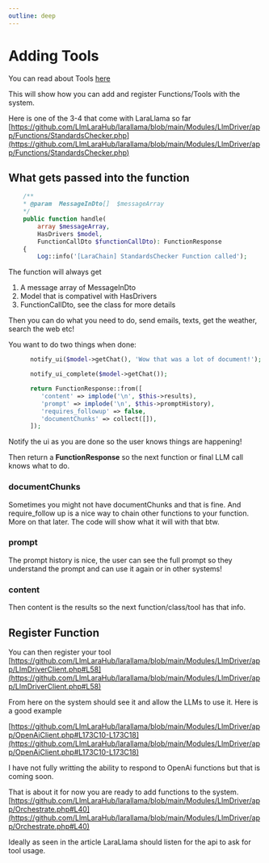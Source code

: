 ```yaml
---
outline: deep
---
```

# Adding Tools

You can read about Tools [here](https://alnutile.medium.com/what-are-tools-in-the-scope-of-llms-and-why-are-they-so-important-f57f76190e58)

This will show how you can add and register Functions/Tools with the system.

Here is one of the 3-4 that come with LaraLlama so far [https://github.com/LlmLaraHub/larallama/blob/main/Modules/LlmDriver/app/Functions/StandardsChecker.php](https://github.com/LlmLaraHub/larallama/blob/main/Modules/LlmDriver/app/Functions/StandardsChecker.php)

## What gets passed into the function

```php
    /**
    * @param  MessageInDto[]  $messageArray
    */
    public function handle(
        array $messageArray,
        HasDrivers $model,
        FunctionCallDto $functionCallDto): FunctionResponse
    {
        Log::info('[LaraChain] StandardsChecker Function called');
```

The function will always get 

  1. A message array of MessageInDto
  2. Model that is compativel with HasDrivers
  3. FunctionCallDto, see the class for more details

Then you can do what you need to do, send emails, texts, get the weather, search the web etc!

You want to do two things when done:

```php
      notify_ui($model->getChat(), 'Wow that was a lot of document!');

      notify_ui_complete($model->getChat());

      return FunctionResponse::from([
         'content' => implode('\n', $this->results),
         'prompt' => implode('\n', $this->promptHistory),
         'requires_followup' => false,
         'documentChunks' => collect([]),
      ]);
```

Notify the ui as you are done so the user knows things are happening!

Then return a **FunctionResponse** so the next function or final LLM call knows what to do.

### documentChunks
Sometimes you might not have documentChunks and that is fine. And require_follow up is a nice way to chain other functions to your function. More on that later. The code will show what it will  with that btw.

### prompt
The prompt history is nice, the user can see the full prompt so they understand the prompt and can use it again or in other systems!

### content
Then content is the results so the next function/class/tool has that info.

## Register Function

You can then register your tool [https://github.com/LlmLaraHub/larallama/blob/main/Modules/LlmDriver/app/LlmDriverClient.php#L58](https://github.com/LlmLaraHub/larallama/blob/main/Modules/LlmDriver/app/LlmDriverClient.php#L58)

From here on the system should see it and allow the LLMs to use it. Here is a good example

[https://github.com/LlmLaraHub/larallama/blob/main/Modules/LlmDriver/app/OpenAiClient.php#L173C10-L173C18](https://github.com/LlmLaraHub/larallama/blob/main/Modules/LlmDriver/app/OpenAiClient.php#L173C10-L173C18)

I have not fully writting the ability to respond to OpenAi functions but that is coming soon.


That is about it for now you are ready to add functions to the system. [https://github.com/LlmLaraHub/larallama/blob/main/Modules/LlmDriver/app/Orchestrate.php#L40](https://github.com/LlmLaraHub/larallama/blob/main/Modules/LlmDriver/app/Orchestrate.php#L40)

Ideally as seen in the article LaraLlama should listen for the api to ask for tool usage.
